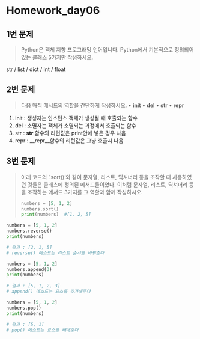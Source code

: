 # Homework_day06



## 1번 문제

> Python은 객체 지향 프로그래밍 언어입니다. Python에서 기본적으로 정의되어
> 있는 클래스 5가지만 작성하시오.

str  /  list  /  dict  /  int /  float



## 2번 문제

> 다음 매직 메서드의 역할을 간단하게 작성하시오.
> • __init__
> • __del__
> • __str__
> • __repr__

1. init : 생성자는 인스턴스 객체가 생성될 때 호출되는 함수
2. del : 소멸자는 객체가 소멸되는 과정에서 호출되는 함수
3. str : __str__ 함수의 리턴값은 print안에 넣은 경우 나옴
4. repr : __repr__함수의 리턴값은 그냥 호출시 나옴



## 3번 문제

> 아래 코드의 ‘.sort()’와 같이 문자열, 리스트, 딕셔너리 등을 조작할 때
> 사용하였던 것들은 클래스에 정의된 메서드들이었다. 이처럼 문자열, 리스트,
> 딕셔너리 등을 조작하는 메서드 3가지를 그 역할과 함께 작성하시오.
>
> ```python
> numbers = [5, 1, 2]
> numbers.sort()
> print(numbers)  #[1, 2, 5]
> ```

```python
numbers = [5, 1, 2]
numbers.reverse()
print(numbers)

# 결과 : [2, 1, 5]
# reverse() 메소드는 리스트 순서를 바꿔준다
```

```python
numbers = [5, 1, 2]
numbers.append(3)
print(numbers)

# 결과 : [5, 1, 2, 3]
# append() 메소드는 요소를 추가해준다
```

```python
numbers = [5, 1, 2]
numbers.pop()
print(numbers)

# 결과 : [5, 1]
# pop() 메소드는 요소를 빼내준다
```

